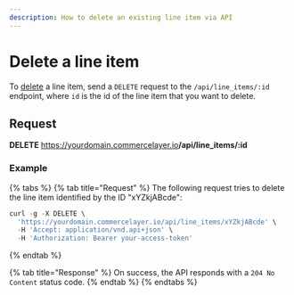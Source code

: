 ```yaml
---
description: How to delete an existing line item via API
---
```


# Delete a line item

To <a href="https://docs.commercelayer.io/developers/deleting-resources" target="_blank">delete</a> a line item, send a `DELETE` request to the `/api/line_items/:id` endpoint, where `id` is the id of the line item that you want to delete.

## Request

**DELETE** https://yourdomain.commercelayer.io<b>/api/line_items/:id</b>

### Example

{% tabs %}
{% tab title="Request" %}
The following request tries to delete the line item identified by the ID "xYZkjABcde":

```javascript
curl -g -X DELETE \
  'https://yourdomain.commercelayer.io/api/line_items/xYZkjABcde' \
  -H 'Accept: application/vnd.api+json' \
  -H 'Authorization: Bearer your-access-token'
```
{% endtab %}

{% tab title="Response" %}
On success, the API responds with a `204 No Content` status code.
{% endtab %}
{% endtabs %}

